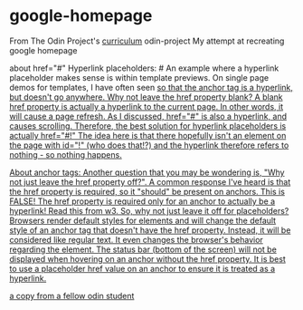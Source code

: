 # google-homepage
From The Odin Project's [curriculum](http://www.theodinproject.com/courses/web-development-101/lessons/html-css)
odin-project
My attempt at recreating google homepage

about href="#"
Hyperlink placeholders: #
An example where a hyperlink placeholder makes sense is within template previews. 
On single page demos for templates, I have often seen <a href="#"> so that the anchor tag is a hyperlink, 
but doesn't go anywhere. 
Why not leave the href property blank? A blank href property is actually a hyperlink to the current page. 
In other words, it will cause a page refresh. As I discussed, href="#" is also a hyperlink, and causes scrolling. 
Therefore, the best solution for hyperlink placeholders is actually href="#!" 
The idea here is that there hopefully isn't an element on the page with id="!" 
(who does that!?) and the hyperlink therefore refers to nothing - so nothing happens.

About anchor tags:
Another question that you may be wondering is, 
"Why not just leave the href property off?". 
A common response I've heard is that the href property is required, 
so it "should" be present on anchors. 
This is FALSE! The href property is required only for an anchor to actually be a hyperlink! Read this from w3. 
So, why not just leave it off for placeholders? 
Browsers render default styles for elements and will change the default style of an anchor tag that doesn't have the href property. 
Instead, it will be considered like regular text. It even changes the browser's behavior regarding the element. 
The status bar (bottom of the screen) will not be displayed when hovering on an anchor without the href property. 
It is best to use a placeholder href value on an anchor to ensure it is treated as a hyperlink.

a copy from a fellow odin student
